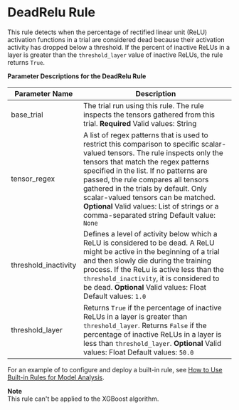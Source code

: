 # DeadRelu Rule<a name="dead-relu"></a>

This rule detects when the percentage of rectified linear unit \(ReLU\) activation functions in a trial are considered dead because their activation activity has dropped below a threshold\. If the percent of inactive ReLUs in a layer is greater than the `threshold_layer` value of inactive ReLUs, the rule returns `True`\.


**Parameter Descriptions for the DeadRelu Rule**  

| Parameter Name | Description | 
| --- | --- | 
| base\_trial | The trial run using this rule\. The rule inspects the tensors gathered from this trial\. **Required** Valid values: String  | 
| tensor\_regex |  A list of regex patterns that is used to restrict this comparison to specific scalar\-valued tensors\. The rule inspects only the tensors that match the regex patterns specified in the list\. If no patterns are passed, the rule compares all tensors gathered in the trials by default\. Only scalar\-valued tensors can be matched\. **Optional** Valid values: List of strings or a comma\-separated string  Default value: `None`  | 
| threshold\_inactivity | Defines a level of activity below which a ReLU is considered to be dead\. A ReLU might be active in the beginning of a trial and then slowly die during the training process\. If the ReLu is active less than the `threshold_inactivity`, it is considered to be dead\. **Optional** Valid values: Float Default values: `1.0`  | 
| threshold\_layer | Returns `True` if the percentage of inactive ReLUs in a layer is greater than `threshold_layer`\. Returns `False` if the percentage of inactive ReLUs in a layer is less than `threshold_layer`\. **Optional** Valid values: Float Default values: `50.0`  | 

For an example of to configure and deploy a built\-in rule, see [How to Use Built\-in Rules for Model Analysis](use-debugger-built-in-rules.md)\.

**Note**  
This rule can't be applied to the XGBoost algorithm\.